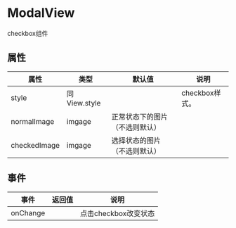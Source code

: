 # ModalView
checkbox组件

## 属性
| 属性 | 类型 | 默认值 | 说明 |
|---|---|---|---|
| style | 同View.style |  | checkbox样式。
| normalImage | imgage  | 正常状态下的图片（不选则默认）
| checkedImage | imgage | 选择状态的图片 （不选则默认）

## 事件
| 事件 | 返回值 | 说明 |
|---|---|---|
| onChange |  | 点击checkbox改变状态

